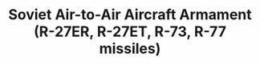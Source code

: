 ---
layout: product
title: "Soviet Air-to-Air Aircraft Armament (R-27ER, R-27ET,  R-73, R-77 missiles)"
price: "TBA" 
desc: "Maketa"
img_path: "/assets/img/ICM 72212.webp"
brand: "N/A"
available: false
special_offer: false
new: false
soon: false
cat: "010000"
subcat: "013600"
subsubcat: "0N/A"
sifra: "ICM 72212"
popular: false
spec: false
---